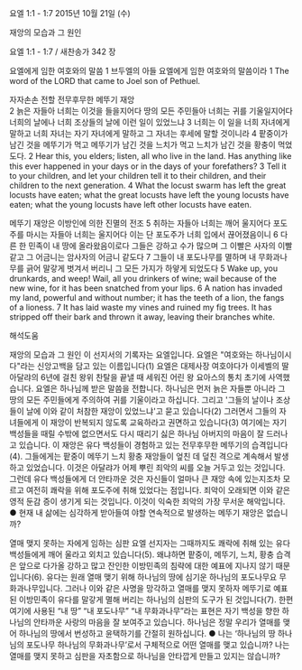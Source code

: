 요엘 1:1 - 1:7 
2015년 10월 21일 (수)

재앙의 모습과 그 원인 



요엘 1:1 - 1:7 / 새찬송가 342 장


요엘에게 임한 여호와의 말씀
1 브두엘의 아들 요엘에게 임한 여호와의 말씀이라 
1 The word of the LORD that came to Joel son of Pethuel. 

자자손손 전할 전무후무한 메뚜기 재앙  
2 늙은 자들아 너희는 이것을 들을지어다 땅의 모든 주민들아 너희는 귀를 기울일지어다 너희의 날에나 너희 조상들의 날에 이런 일이 있었느냐 3 너희는 이 일을 너희 자녀에게 말하고 너희 자녀는 자기 자녀에게 말하고 그 자녀는 후세에 말할 것이니라 4 팥중이가 남긴 것을 메뚜기가 먹고 메뚜기가 남긴 것을 느치가 먹고 느치가 남긴 것을 황충이 먹었도다. 
2 Hear this, you elders; listen, all who live in the land. Has anything like this ever happened in your days or in the days of your forefathers? 3 Tell it to your children, and let your children tell it to their children, and their children to the next generation. 4 What the locust swarm has left the great locusts have eaten; what the great locusts have left the young locusts have eaten; what the young locusts have left other locusts have eaten. 

메뚜기 재앙은 이방인에 의한 진멸의 전조
5 취하는 자들아 너희는 깨어 울지어다 포도주를 마시는 자들아 너희는 울지어다 이는 단 포도주가 너희 입에서 끊어졌음이니 6 다른 한 민족이 내 땅에 올라왔음이로다 그들은 강하고 수가 많으며 그 이빨은 사자의 이빨 같고 그 어금니는 암사자의 어금니 같도다 7 그들이 내 포도나무를 멸하며 내 무화과나무를 긁어 말갛게 벗겨서 버리니 그 모든 가지가 하얗게 되었도다 
5 Wake up, you drunkards, and weep! Wail, all you drinkers of wine; wail because of the new wine, for it has been snatched from your lips. 6 A nation has invaded my land, powerful and without number; it has the teeth of a lion, the fangs of a lioness. 7 It has laid waste my vines and ruined my fig trees. It has stripped off their bark and thrown it away, leaving their branches white.

해석도움





재앙의 모습과 그 원인
이 선지서의 기록자는 요엘입니다. 요엘은 "여호와는 하나님이시다"라는 신앙고백을 담고 있는 이름입니다(1) 요엘은 대제사장 여호야다가 이세벨의 딸 아달랴의 6년에 걸친 왕위 찬탈을 끝낼 때 세워진 어린 왕 요아스의 통치 초기에 사역했습니다. 요엘은 하나님께 받은 말씀을 전합니다. 하나님은 먼저 늙은 자들뿐 아니라 그 땅의 모든 주민들에게 주의하여 귀를 기울이라고 하십니다. 그리고 '그들의 날이나 조상들이 날에 이와 같이 처참한 재앙이 있었느냐'고 묻고 있습니다(2) 그러면서 그들의 자녀들에게 이 재앙이 반복되지 않도록 교육하라고 권면하고 있습니다(3) 여기에는 자기 백성들을 때릴 수밖에 없으면서도 다시 때리기 싫은 하나님 아버지의 마음이 잘 드러나고 있습니다. 이 재앙은 유다 백성들이 경험하고 있는 전무후무한 메뚜기의 습격입니다(4). 그들에게는 팥중이 메뚜기 느치 황충 재앙들이 엎친 데 덮친 격으로 계속해서 발생하고 있었습니다. 이것은 아달랴가 어제 뿌린 죄악의 씨를 오늘 거두고 있는 것입니다. 그런데 유다 백성들에게 더 안타까운 것은 자신들이 얼마나 큰 재앙 속에 있는지조차 모르고 여전히 쾌락을 위해 포도주에 취해 있었다는 점입니다. 죄악이 오래되면 이와 같은 영적 둔감 증이 생기게 되는 것입니다. 이것이 익숙한 죄악의 가장 무서운 해악입니다.   
● 현재 내 삶에는 심각하게 받아들여 야할 연속적으로 발생하는 메뚜기 재앙은 없습니까? 

열매 맺지 못하는 자에게 임하는 심판
요엘 선지자는 그때까지도 쾌락에 취해 있는 유다 백성들에게 깨어 울라고 외치고 있습니다(5). 왜냐하면 팥중이, 메뚜기, 느치, 황충 습격은 앞으로 다가올 강하고 많고 잔인한 이방민족의 침략에 대한 예표에 지나지 않기 때문입니다(6). 유다는 원래 열매 맺기 위해 하나님의 땅에 심기운 하나님의 포도나무요 무화과나무입니다. 그러나 이와 같은 사명을 망각하고 열매를 맺지 못하자 메뚜기로 예표 된 이방민족이 유다를 말갛게 멸해 버리는 하나님의 심판의 도구가 된 것입니다(7). 한편 여기에 사용된 “내 땅” “내 포도나무” “내 무화과나무”라는 표현은 자기 백성을 향한 하나님의 안타까운 사랑의 마음을 잘 보여주고 있습니다. 하나님은 정말 우리가 열매를 맺어 하나님의 땅에서 번성하고 윤택하기를 간절히 원하십니다. 
● 나는 ‘하나님의 땅 하나님의 포도나무 하나님의 무화과나무’로서 구체적으로 어떤 열매를 맺고 있습니까? 나는 열매를 맺지 못하고 심판을 자초함으로 하나님을 안타깝게 만들고 있지는 않습니까?